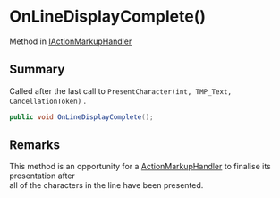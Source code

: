 # OnLineDisplayComplete()

Method in [IActionMarkupHandler](yarn.unity.iactionmarkuphandler.md)

## Summary

Called after the last call to `PresentCharacter(int, TMP_Text, CancellationToken)` .

```csharp
public void OnLineDisplayComplete();
```

## Remarks

This method is an opportunity for a [ActionMarkupHandler](yarn.unity.actionmarkuphandler.md) to finalise its presentation after\
all of the characters in the line have been presented.
